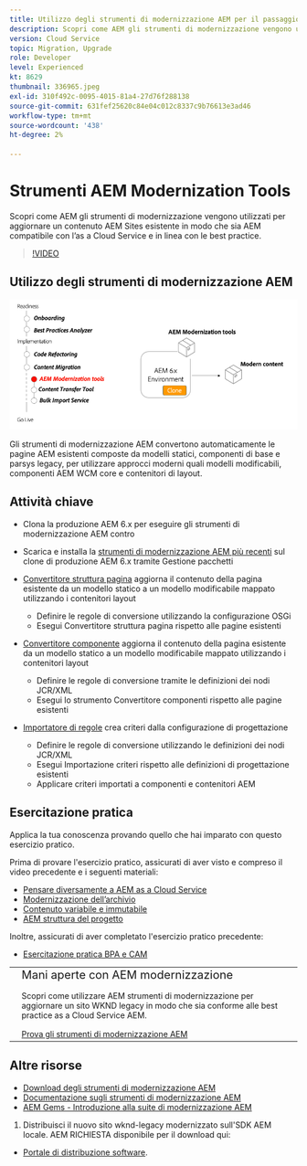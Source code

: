 ```yaml
---
title: Utilizzo degli strumenti di modernizzazione AEM per il passaggio a AEM as a Cloud Service
description: Scopri come AEM gli strumenti di modernizzazione vengono utilizzati per aggiornare un progetto AEM esistente e i contenuti per renderli AEM compatibili con l’as a Cloud Service.
version: Cloud Service
topic: Migration, Upgrade
role: Developer
level: Experienced
kt: 8629
thumbnail: 336965.jpeg
exl-id: 310f492c-0095-4015-81a4-27d76f288138
source-git-commit: 631fef25620c84e04c012c8337c9b76613e3ad46
workflow-type: tm+mt
source-wordcount: '438'
ht-degree: 2%

---
```



# Strumenti AEM Modernization Tools

Scopri come AEM gli strumenti di modernizzazione vengono utilizzati per aggiornare un contenuto AEM Sites esistente in modo che sia AEM compatibile con l’as a Cloud Service e in linea con le best practice.

>[!VIDEO](https://video.tv.adobe.com/v/336965/?quality=12&learn=on)

## Utilizzo degli strumenti di modernizzazione AEM

![Ciclo di vita degli strumenti di modernizzazione AEM](./assets/aem-modernization-tools.png)

Gli strumenti di modernizzazione AEM convertono automaticamente le pagine AEM esistenti composte da modelli statici, componenti di base e parsys legacy, per utilizzare approcci moderni quali modelli modificabili, componenti AEM WCM core e contenitori di layout.

## Attività chiave

+ Clona la produzione AEM 6.x per eseguire gli strumenti di modernizzazione AEM contro
+ Scarica e installa la [strumenti di modernizzazione AEM più recenti](https://github.com/adobe/aem-modernize-tools/releases/latest) sul clone di produzione AEM 6.x tramite Gestione pacchetti

+ [Convertitore struttura pagina](https://opensource.adobe.com/aem-modernize-tools/pages/structure/about.html) aggiorna il contenuto della pagina esistente da un modello statico a un modello modificabile mappato utilizzando i contenitori layout
   + Definire le regole di conversione utilizzando la configurazione OSGi
   + Esegui Convertitore struttura pagina rispetto alle pagine esistenti

+ [Convertitore componente](https://opensource.adobe.com/aem-modernize-tools/pages/component/about.html) aggiorna il contenuto della pagina esistente da un modello statico a un modello modificabile mappato utilizzando i contenitori layout
   + Definire le regole di conversione tramite le definizioni dei nodi JCR/XML
   + Esegui lo strumento Convertitore componenti rispetto alle pagine esistenti

+ [Importatore di regole](https://opensource.adobe.com/aem-modernize-tools/pages/policy/about.html) crea criteri dalla configurazione di progettazione
   + Definire le regole di conversione utilizzando le definizioni dei nodi JCR/XML
   + Esegui Importazione criteri rispetto alle definizioni di progettazione esistenti
   + Applicare criteri importati a componenti e contenitori AEM

## Esercitazione pratica

Applica la tua conoscenza provando quello che hai imparato con questo esercizio pratico.

Prima di provare l&#39;esercizio pratico, assicurati di aver visto e compreso il video precedente e i seguenti materiali:

+ [Pensare diversamente a AEM as a Cloud Service](./introduction.md)
+ [Modernizzazione dell’archivio](./repository-modernization.md)
+ [Contenuto variabile e immutabile](../../developing/basics/mutable-immutable.md)
+ [AEM struttura del progetto](https://experienceleague.adobe.com/docs/experience-manager-cloud-service/implementing/developing/aem-project-content-package-structure.html?lang=it)

Inoltre, assicurati di aver completato l&#39;esercizio pratico precedente:

+ [Esercitazione pratica BPA e CAM](./bpa-and-cam.md#hands-on-exercise)

<table style="border-width:0">
    <tr>
        <td style="width:150px">
            <a  rel="noreferrer"
                target="_blank"
                href="https://github.com/adobe/aem-cloud-engineering-video-series-exercises/tree/session2-migration#bootcamp---session-2-migration-methodology"><img alt="Esercitazione pratica dell’archivio GitHub" src="./assets/github.png"/>
            </a>        
        </td>
        <td style="width:100%;margin-bottom:1rem;">
            <div style="font-size:1.25rem;font-weight:400;">Mani aperte con AEM modernizzazione</div>
            <p style="margin:1rem 0">
                Scopri come utilizzare AEM strumenti di modernizzazione per aggiornare un sito WKND legacy in modo che sia conforme alle best practice as a Cloud Service AEM.
            </p>
            <a  rel="noreferrer"
                target="_blank"
                href="https://github.com/adobe/aem-cloud-engineering-video-series-exercises/tree/session2-migration#bootcamp---session-2-migration-methodology" class="spectrum-Button spectrum-Button--primary spectrum-Button--sizeM">
                <span class="spectrum-Button-label has-no-wrap has-text-weight-bold">Prova gli strumenti di modernizzazione AEM</span>
            </a>
        </td>
    </tr>
</table>

## Altre risorse

+ [Download degli strumenti di modernizzazione AEM](https://github.com/adobe/aem-modernize-tools/releases/latest)
+ [Documentazione sugli strumenti di modernizzazione AEM](https://opensource.adobe.com/aem-modernize-tools/)
+ [AEM Gems - Introduzione alla suite di modernizzazione AEM](https://helpx.adobe.com/experience-manager/kt/eseminars/gems/Introducing-the-AEM-Modernization-Suite.html)


1. Distribuisci il nuovo sito wknd-legacy modernizzato sull&#39;SDK AEM locale. AEM RICHIESTA disponibile per il download qui:
+ [Portale di distribuzione software](https://experience.adobe.com/#/downloads/content/software-distribution/en/general.html).
